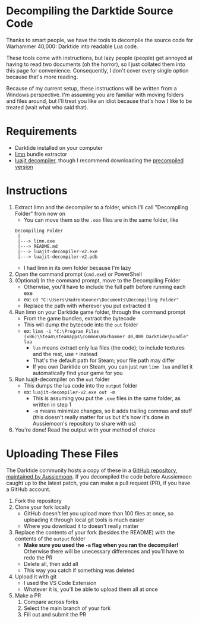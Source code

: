 # Decompiling the Darktide Source Code
Thanks to smart people, we have the tools to decompile the source code for Warhammer 40,000: Darktide into readable Lua code.

These tools come with instructions, but lazy people (people) get annoyed at having to read two documents (oh the horror), so I just collated them into this page for convenience. Consequently, I don't cover every single option because that's more reading.

Because of my current setup, these instructions will be written from a Windows perspective. I'm assuming you are familiar with moving folders and files around, but I'll treat you like an idiot because that's how I like to be treated (wait what who said that).

# Requirements
- Darktide installed on your computer
- [limn](https://github.com/manshanko/limn) bundle extractor
- [luajit decompiler](https://github.com/Aussiemon/luajit-decompiler-v2), though I recommend downloading the [precompiled version](https://github.com/igromanru/luajit-decompiler-v2/releases/latest)

# Instructions
1. Extract limn and the decompiler to a folder, which I'll call "Decompiling Folder" from now on
    - You can move them so the `.exe` files are in the same folder, like 
    ```
    Decompiling Folder
     |
     |---> limn.exe
     |---> README.md
     |---> luajit-decompiler-v2.exe
     |---> luajit-decompiler-v2.pdb
    ```
    - I had limn in its own folder because I'm lazy
2. Open the command prompt (`cmd.exe`) or PowerShell
3. (Optional) In the command prompt, move to the Decompiling Folder
    - Otherwise, you'll have to include the full path before running each exe
    - ex: `cd "C:\Users\HadronGooner\Documents\Decompiling Folder"`
    - Replace the path with wherever you put extracted it
4. Run limn on your Darktide game folder, through the command prompt
    - From the game bundles, extract the bytecode
    - This will dump the bytecode into the `out` folder
    - ex: `limn -i "C:\Program Files (x86)\Steam\steamapps\common\Warhammer 40,000 Darktide\bundle" lua`
        - `lua` means extract only lua files (the code); to include textures and the rest, use `*` instead
        - That's the default path for Steam; your file path may differ
        - If you own Darktide on Steam, you can just run `limn lua` and let it automatically find your game for you
5. Run luajit-decompiler on the `out` folder
    - This dumps the lua code into the `output` folder
    - ex: `luajit-decompiler-v2.exe out -m`
        - This is assuming you put the `.exe` files in the same folder, as written in step 1
        - `-m` means minimize changes, so it adds trailing commas and stuff (this doesn't really matter for us but it's how it's done in Aussiemoon's repository to share with us)
6. You're done! Read the output with your method of choice

# Uploading These Files
The Darktide community hosts a copy of these in a [GitHub repository, maintained by Aussiemoon](https://github.com/Aussiemon/Darktide-Source-Code). If you decompiled the code before Aussiemoon caught up to the latest patch, you can make a pull request (PR), if you have a GitHub account.

1. Fork the repository
2. Clone your fork locally
    - GitHub doesn't let you upload more than 100 files at once, so uploading it through local git tools is much easier
    - Where you download it to doesn't really matter
3. Replace the contents of your fork (besides the README) with the contents of the `output` folder
    - **Make sure you used the `-m` flag when you ran the decompiler!** Otherwise there will be unecessary differences and you'll have to redo the PR
    - Delete all, then add all
    - This way you catch if something was deleted
4. Upload it with git 
    - I used the VS Code Extension
    - Whatever it is, you'll be able to upload them all at once
5. Make a PR
    1. Compare across forks
    2. Select the main branch of your fork
    3. Fill out and submit the PR